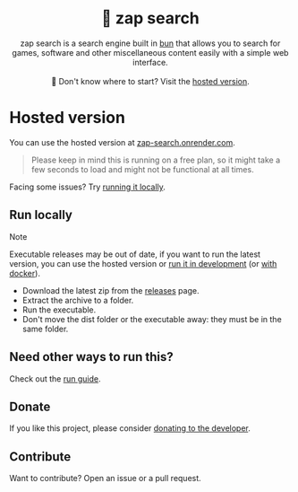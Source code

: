 <h1 align="center">🔎 zap search</h1>

<p align="center">zap search is a search engine built in <a href="https://bun.sh/docs/installation">bun</a> that allows you to search for games, software and other miscellaneous content easily with a simple web interface. <br><br>🤔 Don't know where to start? Visit the <a href="https://zap-search.onrender.com">hosted version</a>.</p>

# Hosted version

You can use the hosted version at [zap-search.onrender.com](https://zap-search.onrender.com).

> Please keep in mind this is running on a free plan, so it might take a few seconds to load and might not be functional at all times.

Facing some issues? Try [running it locally](#run-locally).

## Run locally

> [!NOTE]
> Executable releases may be out of date, if you want to run the latest version, you can use the hosted version or [run it in development](RUN.md#run-in-development) (or [with docker](RUN.md#run-with-docker)).

- Download the latest zip from the [releases](https://github.com/letruxux/zap-search/releases) page.
- Extract the archive to a folder.
- Run the executable.
- Don't move the dist folder or the executable away: they must be in the same folder.

## Need other ways to run this?

Check out the [run guide](RUN.md).

## Donate

If you like this project, please consider [donating to the developer](https://ko-fi.com/letruxux).

## Contribute

Want to contribute? Open an issue or a pull request.

